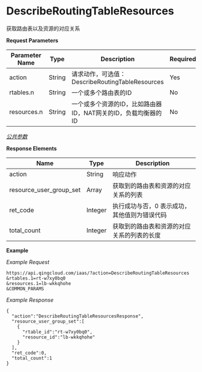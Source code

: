 ---
---

# DescribeRoutingTableResources

获取路由表以及资源的对应关系

**Request Parameters**

| Parameter Name | Type | Description | Required |
| --- | --- | --- | --- |
| action | String | 请求动作，可选值：DescribeRoutingTableResources | Yes |
| rtables.n | String | 一个或多个路由表的ID | No |
| resources.n | String | 一个或多个资源的ID，比如路由器ID，NAT网关的ID，负载均衡器的ID | No |

[_公共参数_](../../common/parameters.html#api-common-parameters)

**Response Elements**

| Name | Type | Description |
| --- | --- | --- |
| action | String | 响应动作 |
| resource_user_group_set | Array | 获取到的路由表和资源的对应关系的列表 |
| ret_code | Integer | 执行成功与否，0 表示成功，其他值则为错误代码 |
| total_count | Integer | 获取到的路由表和资源的对应关系的列表的长度 |

**Example**

_Example Request_

```
https://api.qingcloud.com/iaas/?action=DescribeRoutingTableResources
&rtables.1=rt-w7xy0bq0
&resources.1=lb-wkkqhohe
&COMMON_PARAMS
```

_Example Response_

```
{
  "action":"DescribeRoutingTableResourcesResponse",
  "resource_user_group_set":[
    {
      "rtable_id":"rt-w7xy0bq0",
      "resource_id":"lb-wkkqhohe"
    }
  ],
  "ret_code":0,
  "total_count":1
}
```
